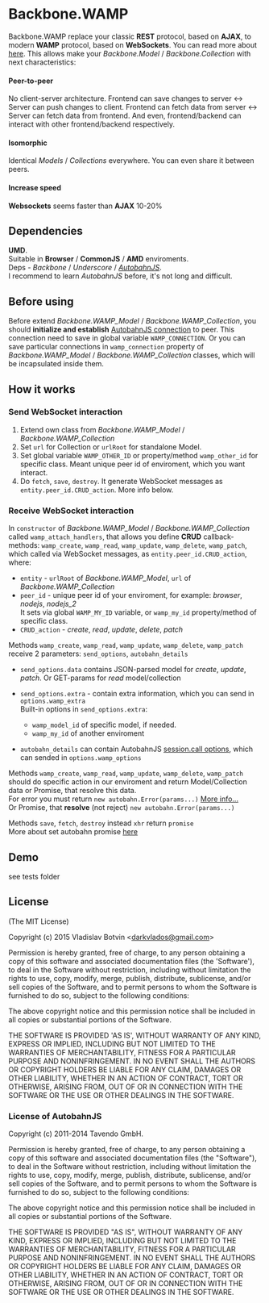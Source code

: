 # Backbone.WAMP

Backbone.WAMP replace your classic **REST** protocol, based on **AJAX**, to modern **WAMP** protocol, based on **WebSockets**.
You can read more about <a href=http://wamp.ws target=_blank>here</a>. This allows make your *Backbone.Model* / *Backbone.Collection* with next characteristics:

#### Peer-to-peer

No client-server architecture.
Frontend can save changes to server <-> Server can push changes to client.
Frontend can fetch data from server <-> Server can fetch data from frontend.
And even, frontend/backend can interact with other frontend/backend respectively.

#### Isomorphic

Identical *Models* / *Collections* everywhere. You can even share it between peers.

#### Increase speed

**Websockets** seems faster than **AJAX** 10-20%

## Dependencies

**UMD**. <br>
Suitable in **Browser** / **CommonJS** / **AMD** enviroments. <br>
Deps - *Backbone* / *Underscore* / *<a href=http://autobahn.ws/js/index.html target=_blank>AutobahnJS</a>*. <br>
I recommend to learn *AutobahnJS* before, it's not long and difficult.

## Before using

Before extend *Backbone.WAMP_Model* / *Backbone.WAMP_Collection*,
you should **initialize and establish** <a href=http://autobahn.ws/js/reference.html#connections target=_blank>AutobahnJS connection</a> to peer.
This connection need to save in global variable `WAMP_CONNECTION`. Or you can save particular connections in
`wamp_connection` property of *Backbone.WAMP_Model* / *Backbone.WAMP_Collection* classes,
which will be incapsulated inside them. 

## How it works

### Send WebSocket interaction

1. Extend own class from *Backbone.WAMP_Model* / *Backbone.WAMP_Collection*
2. Set `url` for Collection or `urlRoot` for standalone Model.
3. Set global variable `WAMP_OTHER_ID` or property/method `wamp_other_id` for specific class. Meant unique peer id of enviroment, which you want interact.
4. Do `fetch`, `save`, `destroy`. It generate WebSocket messages as `entity.peer_id.CRUD_action`. More info below.

### Receive WebSocket interaction

In `constructor` of *Backbone.WAMP_Model* / *Backbone.WAMP_Collection* called `wamp_attach_handlers`,
that allows you define **CRUD** callback-methods:
`wamp_create`, `wamp_read`, `wamp_update`, `wamp_delete`, `wamp_patch`,
which called via WebSocket messages, as `entity.peer_id.CRUD_action`, where:

* `entity` - `urlRoot` of *Backbone.WAMP_Model*, `url` of *Backbone.WAMP_Collection* <br>
* `peer_id` - unique peer id of your enviroment, for example: *browser*, *nodejs*, *nodejs_2*<br>
It sets via global `WAMP_MY_ID` variable,
or `wamp_my_id` property/method of specific class.
* `CRUD_action` - *create*, *read*, *update*, *delete*, *patch*

Methods `wamp_create`, `wamp_read`, `wamp_update`, `wamp_delete`, `wamp_patch` receive 2 parameters: `send_options`, `autobahn_details`<br>

* `send_options.data` contains JSON-parsed model for *create*, *update*, *patch*.
Or GET-params for *read* model/collection
* `send_options.extra` - contain extra information, which you can send in `options.wamp_extra`<br>
Built-in options in `send_options.extra`:

    * `wamp_model_id` of specific model, if needed.
    * `wamp_my_id` of another enviroment

* `autobahn_details` can contain AutobahnJS <a href=http://autobahn.ws/js/reference.html#call target=_blank>session.call options</a>,
which can sended in `options.wamp_options`

Methods `wamp_create`, `wamp_read`, `wamp_update`, `wamp_delete`, `wamp_patch` should do specific action in our enviroment and return Model/Collection data or Promise,
that resolve this data.<br>
For error you must return `new autobahn.Error(params...)` <a href=http://autobahn.ws/js/reference.html#errors target=_blank>More info...</a><br>
Or Promise, that **resolve** (not reject) `new autobahn.Error(params...)`

Methods `save`, `fetch`, `destroy` instead `xhr` return `promise`<br>
More about set autobahn promise <a href="http://autobahn.ws/js/reference.html#connection-options" target=_blank>here</a>

## Demo

see tests folder

## License

(The MIT License)

Copyright (c) 2015 Vladislav Botvin &lt;darkvlados@gmail.com&gt;

Permission is hereby granted, free of charge, to any person obtaining
a copy of this software and associated documentation files (the
'Software'), to deal in the Software without restriction, including
without limitation the rights to use, copy, modify, merge, publish,
distribute, sublicense, and/or sell copies of the Software, and to
permit persons to whom the Software is furnished to do so, subject to
the following conditions:

The above copyright notice and this permission notice shall be
included in all copies or substantial portions of the Software.

THE SOFTWARE IS PROVIDED 'AS IS', WITHOUT WARRANTY OF ANY KIND,
EXPRESS OR IMPLIED, INCLUDING BUT NOT LIMITED TO THE WARRANTIES OF
MERCHANTABILITY, FITNESS FOR A PARTICULAR PURPOSE AND NONINFRINGEMENT.
IN NO EVENT SHALL THE AUTHORS OR COPYRIGHT HOLDERS BE LIABLE FOR ANY
CLAIM, DAMAGES OR OTHER LIABILITY, WHETHER IN AN ACTION OF CONTRACT,
TORT OR OTHERWISE, ARISING FROM, OUT OF OR IN CONNECTION WITH THE
SOFTWARE OR THE USE OR OTHER DEALINGS IN THE SOFTWARE.


### License of AutobahnJS

Copyright (c) 2011-2014 Tavendo GmbH.

Permission is hereby granted, free of charge, to any person obtaining a copy of
this software and associated documentation files (the "Software"), to deal in
the Software without restriction, including without limitation the rights to
use, copy, modify, merge, publish, distribute, sublicense, and/or sell copies of
the Software, and to permit persons to whom the Software is furnished to do so,
subject to the following conditions:

The above copyright notice and this permission notice shall be included in all
copies or substantial portions of the Software.

THE SOFTWARE IS PROVIDED "AS IS", WITHOUT WARRANTY OF ANY KIND, EXPRESS OR
IMPLIED, INCLUDING BUT NOT LIMITED TO THE WARRANTIES OF MERCHANTABILITY, FITNESS
FOR A PARTICULAR PURPOSE AND NONINFRINGEMENT. IN NO EVENT SHALL THE AUTHORS OR
COPYRIGHT HOLDERS BE LIABLE FOR ANY CLAIM, DAMAGES OR OTHER LIABILITY, WHETHER
IN AN ACTION OF CONTRACT, TORT OR OTHERWISE, ARISING FROM, OUT OF OR IN
CONNECTION WITH THE SOFTWARE OR THE USE OR OTHER DEALINGS IN THE SOFTWARE.